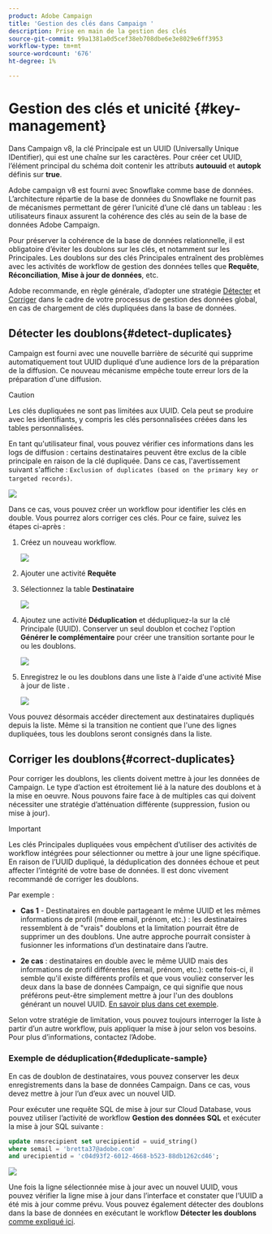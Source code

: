 ```yaml
---
product: Adobe Campaign
title: 'Gestion des clés dans Campaign '
description: Prise en main de la gestion des clés
source-git-commit: 99a1381a0d5cef38eb708dbe6e3e8029e6ff3953
workflow-type: tm+mt
source-wordcount: '676'
ht-degree: 1%

---
```


# Gestion des clés et unicité {#key-management}

Dans Campaign v8, la clé Principale est un UUID (Universally Unique IDentifier), qui est une chaîne sur les caractères. Pour créer cet UUID, l’élément principal du schéma doit contenir les attributs **autouuid** et **autopk** définis sur **true**.

Adobe campaign v8 est fourni avec Snowflake comme base de données. L’architecture répartie de la base de données du Snowflake ne fournit pas de mécanismes permettant de gérer l’unicité d’une clé dans un tableau : les utilisateurs finaux assurent la cohérence des clés au sein de la base de données Adobe Campaign.

Pour préserver la cohérence de la base de données relationnelle, il est obligatoire d’éviter les doublons sur les clés, et notamment sur les Principales. Les doublons sur des clés Principales entraînent des problèmes avec les activités de workflow de gestion des données telles que **Requête**, **Réconciliation**, **Mise à jour de données**, etc.

Adobe recommande, en règle générale, d’adopter une stratégie [Détecter](#detect-duplicates) et [Corriger](#correct-duplicates) dans le cadre de votre processus de gestion des données global, en cas de chargement de clés dupliquées dans la base de données.

## Détecter les doublons{#detect-duplicates}

Campaign est fourni avec une nouvelle barrière de sécurité qui supprime automatiquement tout UUID dupliqué d’une audience lors de la préparation de la diffusion. Ce nouveau mécanisme empêche toute erreur lors de la préparation d&#39;une diffusion.

>[!CAUTION]
>
>Les clés dupliquées ne sont pas limitées aux UUID. Cela peut se produire avec les identifiants, y compris les clés personnalisées créées dans les tables personnalisées.

En tant qu&#39;utilisateur final, vous pouvez vérifier ces informations dans les logs de diffusion : certains destinataires peuvent être exclus de la cible principale en raison de la clé dupliquée. Dans ce cas, l&#39;avertissement suivant s&#39;affiche : `Exclusion of duplicates (based on the primary key or targeted records)`.

![](assets/delivery-log-duplicates.png)

Dans ce cas, vous pouvez créer un workflow pour identifier les clés en double. Vous pourrez alors corriger ces clés. Pour ce faire, suivez les étapes ci-après :

1. Créez un nouveau workflow.

   ![](assets/new-wf.png)

1. Ajouter une activité **Requête**
1. Sélectionnez la table **Destinataire**

   ![](assets/add-query-on-rcp.png)

1. Ajoutez une activité **Déduplication** et dédupliquez-la sur la clé Principale (UUID). Conserver un seul doublon et cochez l&#39;option **Générer le complémentaire** pour créer une transition sortante pour le ou les doublons.

   ![](assets/deduplicate.png)

1. Enregistrez le ou les doublons dans une liste à l&#39;aide d&#39;une activité Mise à jour de liste .

   ![](assets/list-update.png)

Vous pouvez désormais accéder directement aux destinataires dupliqués depuis la liste. Même si la transition ne contient que l&#39;une des lignes dupliquées, tous les doublons seront consignés dans la liste.


## Corriger les doublons{#correct-duplicates}

Pour corriger les doublons, les clients doivent mettre à jour les données de Campaign. Le type d’action est étroitement lié à la nature des doublons et à la mise en oeuvre. Nous pouvons faire face à de multiples cas qui doivent nécessiter une stratégie d’atténuation différente (suppression, fusion ou mise à jour).

>[!IMPORTANT]
>
>Les clés Principales dupliquées vous empêchent d’utiliser des activités de workflow intégrées pour sélectionner ou mettre à jour une ligne spécifique. En raison de l’UUID dupliqué, la déduplication des données échoue et peut affecter l’intégrité de votre base de données. Il est donc vivement recommandé de corriger les doublons.

Par exemple :

* **Cas 1**  - Destinataires en double partageant le même UUID et les mêmes informations de profil (même email, prénom, etc.) : les destinataires ressemblent à de &quot;vrais&quot; doublons et la limitation pourrait être de supprimer un des doublons.
Une autre approche pourrait consister à fusionner les informations d’un destinataire dans l’autre.

* **2e cas**  : destinataires en double avec le même UUID mais des informations de profil différentes (email, prénom, etc.):
cette fois-ci, il semble qu&#39;il existe différents profils et que vous vouliez conserver les deux dans la base de données Campaign, ce qui signifie que nous préférons peut-être simplement mettre à jour l&#39;un des doublons générant un nouvel UUID. [En savoir plus dans cet exemple](#deduplicate-sample).

Selon votre stratégie de limitation, vous pouvez toujours interroger la liste à partir d’un autre workflow, puis appliquer la mise à jour selon vos besoins. Pour plus d’informations, contactez l’Adobe.

### Exemple de déduplication{#deduplicate-sample}

En cas de doublon de destinataires, vous pouvez conserver les deux enregistrements dans la base de données Campaign. Dans ce cas, vous devez mettre à jour l’un d’eux avec un nouvel UID.

Pour exécuter une requête SQL de mise à jour sur Cloud Database, vous pouvez utiliser l’activité de workflow **Gestion des données SQL** et exécuter la mise à jour SQL suivante :

```sql
update nmsrecipient set urecipientid = uuid_string()
where semail = 'bretta37@adobe.com'
and urecipientid = 'c04d93f2-6012-4668-b523-88db1262cd46';
```

![](assets/sql-data-management.png)

Une fois la ligne sélectionnée mise à jour avec un nouvel UUID, vous pouvez vérifier la ligne mise à jour dans l’interface et constater que l’UUID a été mis à jour comme prévu. Vous pouvez également détecter des doublons dans la base de données en exécutant le workflow **Détecter les doublons** [comme expliqué ici](#detect-duplicates).
